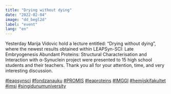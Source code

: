 ```yaml
---
title: "Drying without dying"
date: "2022-02-04"
image: "dd_begl2d"
label: "event"
lang: "en"
---
```


Yesterday Marija Vidovic hold a lecture entitled: “Drying without dying”, where the newest results obtained within LEAPSyn-SCI: Late Embryogenesis Abundant Proteins: Structural Characterisation and Interaction with α-Synuclein project were presented to 15 high school students and their teachers. Thank you all for your attention, time, and very interesting discussion.

<a href=''>#leapsynsci</a> <a href=''>#fondzanauku</a> <a href=''>#PROMIS</a> <a href=''>#leaproteins</a> <a href=''>#IMGGI</a> <a href=''>#hemijskifakultet</a> <a href=''>#imsi</a> <a href=''>#singidunumuniversity</a>
